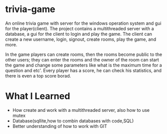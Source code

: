 # trivia-game
An online trivia game with server for the windows operation system and gui for the player(client).
The project contains a multithreaded server with a database, a gui for the client to login and play the game.
The client can create a new username, login, signout, create rooms, play the game, and more.

In the game players can create rooms, then the rooms become public to the other users; they can enter the rooms and the owner of the room can start the game and change some parameters like what is the maximum time for a question and etc'. Every player has a score, he can check his statistics, and there is even a top score borad.

# What I Learned
* How create and work with a multithreaded server, also how to use mutex
* Database(sqllite,how to combin databases with code,SQL)
* Better understanding of how to work with GIT
